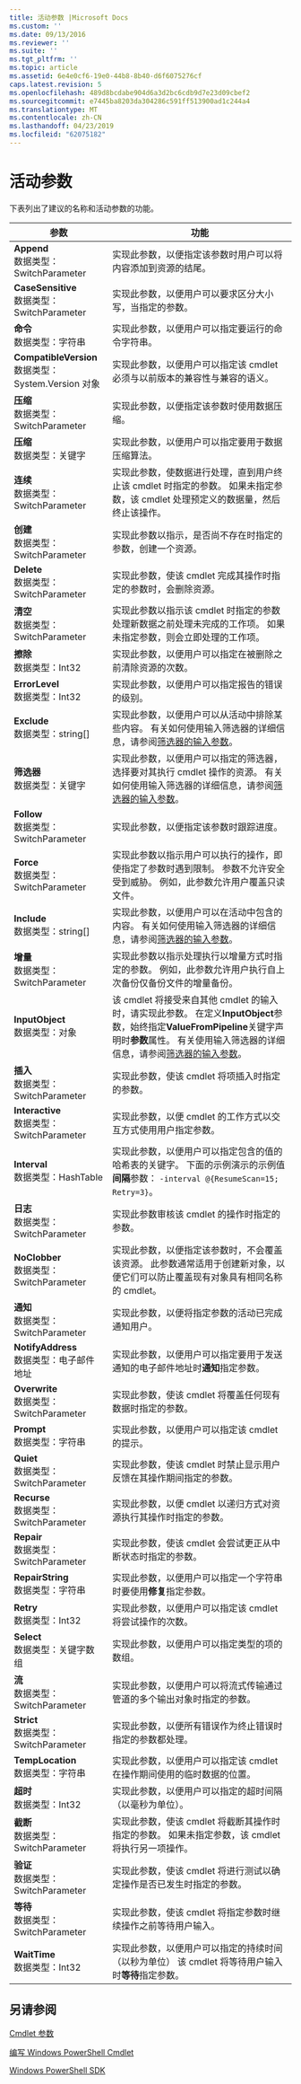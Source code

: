```yaml
---
title: 活动参数 |Microsoft Docs
ms.custom: ''
ms.date: 09/13/2016
ms.reviewer: ''
ms.suite: ''
ms.tgt_pltfrm: ''
ms.topic: article
ms.assetid: 6e4e0cf6-19e0-44b8-8b40-d6f6075276cf
caps.latest.revision: 5
ms.openlocfilehash: 489d8bcdabe904d6a3d2bc6cdb9d7e23d09cbef2
ms.sourcegitcommit: e7445ba8203da304286c591ff513900ad1c244a4
ms.translationtype: MT
ms.contentlocale: zh-CN
ms.lasthandoff: 04/23/2019
ms.locfileid: "62075182"
---
```

# <a name="activity-parameters"></a>活动参数

下表列出了建议的名称和活动参数的功能。

|参数|功能|
|---|---|
|**Append**<br>数据类型：SwitchParameter|实现此参数，以便指定该参数时用户可以将内容添加到资源的结尾。|
|**CaseSensitive**<br>数据类型：SwitchParameter|实现此参数，以便用户可以要求区分大小写，当指定的参数。|
|**命令**<br>数据类型：字符串|实现此参数，以便用户可以指定要运行的命令字符串。|
|**CompatibleVersion**<br>数据类型：System.Version 对象|实现此参数，以便用户可以指定该 cmdlet 必须与以前版本的兼容性与兼容的语义。|
|**压缩**<br>数据类型：SwitchParameter|实现此参数，以便指定该参数时使用数据压缩。|
|**压缩**<br>数据类型：关键字|实现此参数，以便用户可以指定要用于数据压缩算法。|
|**连续**<br>数据类型：SwitchParameter|实现此参数，使数据进行处理，直到用户终止该 cmdlet 时指定的参数。 如果未指定参数，该 cmdlet 处理预定义的数据量，然后终止该操作。|
|**创建**<br>数据类型：SwitchParameter|实现此参数以指示，是否尚不存在时指定的参数，创建一个资源。|
|**Delete**<br>数据类型：SwitchParameter|实现此参数，使该 cmdlet 完成其操作时指定的参数时，会删除资源。|
|**清空**<br>数据类型：SwitchParameter|实现此参数以指示该 cmdlet 时指定的参数处理新数据之前处理未完成的工作项。 如果未指定参数，则会立即处理的工作项。|
|**擦除**<br>数据类型：Int32|实现此参数，以便用户可以指定在被删除之前清除资源的次数。|
|**ErrorLevel**<br>数据类型：Int32|实现此参数，以便用户可以指定报告的错误的级别。|
|**Exclude**<br>数据类型：string[]|实现此参数，以便用户可以从活动中排除某些内容。 有关如何使用输入筛选器的详细信息，请参阅[筛选器的输入参数](input-filter-parameters.md)。|
|**筛选器**<br>数据类型：关键字|实现此参数，以便用户可以指定的筛选器，选择要对其执行 cmdlet 操作的资源。 有关如何使用输入筛选器的详细信息，请参阅[筛选器的输入参数](./input-filter-parameters.md)。|
|**Follow**<br>数据类型：SwitchParameter|实现此参数，以便指定该参数时跟踪进度。|
|**Force**<br>数据类型：SwitchParameter|实现此参数以指示用户可以执行的操作，即使指定了参数时遇到限制。 参数不允许安全受到威胁。 例如，此参数允许用户覆盖只读文件。|
|**Include**<br>数据类型：string[]|实现此参数，以便用户可以在活动中包含的内容。 有关如何使用输入筛选器的详细信息，请参阅[筛选器的输入参数](input-filter-parameters.md)。|
|**增量**<br>数据类型：SwitchParameter|实现此参数以指示处理执行以增量方式时指定的参数。 例如，此参数允许用户执行自上次备份仅备份文件的增量备份。|
|**InputObject**<br>数据类型：对象|该 cmdlet 将接受来自其他 cmdlet 的输入时，请实现此参数。 在定义**InputObject**参数，始终指定**ValueFromPipeline**关键字声明时**参数**属性。 有关使用输入筛选器的详细信息，请参阅[筛选器的输入参数](./input-filter-parameters.md)。|
|**插入**<br>数据类型：SwitchParameter|实现此参数，使该 cmdlet 将项插入时指定的参数。|
|**Interactive**<br>数据类型：SwitchParameter|实现此参数，以便 cmdlet 的工作方式以交互方式使用用户指定参数。|
|**Interval**<br>数据类型：HashTable|实现此参数，以便用户可以指定包含的值的哈希表的关键字。 下面的示例演示的示例值**间隔**参数： `-interval @{ResumeScan=15; Retry=3}`。|
|**日志**<br>数据类型：SwitchParameter|实现此参数审核该 cmdlet 的操作时指定的参数。|
|**NoClobber**<br>数据类型：SwitchParameter|实现此参数，以便指定该参数时，不会覆盖该资源。 此参数通常适用于创建新对象，以便它们可以防止覆盖现有对象具有相同名称的 cmdlet。|
|**通知**<br>数据类型：SwitchParameter|实现此参数，以便将指定参数的活动已完成通知用户。|
|**NotifyAddress**<br>数据类型：电子邮件地址|实现此参数，以便用户可以指定要用于发送通知的电子邮件地址时**通知**指定参数。|
|**Overwrite**<br>数据类型：SwitchParameter|实现此参数，使该 cmdlet 将覆盖任何现有数据时指定的参数。|
|**Prompt**<br>数据类型：字符串|实现此参数，以便用户可以指定该 cmdlet 的提示。|
|**Quiet**<br>数据类型：SwitchParameter|实现此参数，使该 cmdlet 时禁止显示用户反馈在其操作期间指定的参数。|
|**Recurse**<br>数据类型：SwitchParameter|实现此参数，以便 cmdlet 以递归方式对资源执行其操作时指定的参数。|
|**Repair**<br>数据类型：SwitchParameter|实现此参数，使该 cmdlet 会尝试更正从中断状态时指定的参数。|
|**RepairString**<br>数据类型：字符串|实现此参数，以便用户可以指定一个字符串时要使用**修复**指定参数。|
|**Retry**<br>数据类型：Int32|实现此参数，以便用户可以指定该 cmdlet 将尝试操作的次数。|
|**Select**<br>数据类型：关键字数组|实现此参数，以便用户可以指定类型的项的数组。|
|**流**<br>数据类型：SwitchParameter|实现此参数，以便用户可以将流式传输通过管道的多个输出对象时指定的参数。|
|**Strict**<br>数据类型：SwitchParameter|实现此参数，以便所有错误作为终止错误时指定的参数都处理。|
|**TempLocation**<br>数据类型：字符串|实现此参数，以便用户可以指定该 cmdlet 在操作期间使用的临时数据的位置。|
|**超时**<br>数据类型：Int32|实现此参数，以便用户可以指定的超时间隔 （以毫秒为单位）。|
|**截断**<br>数据类型：SwitchParameter|实现此参数，使该 cmdlet 将截断其操作时指定的参数。 如果未指定参数，该 cmdlet 将执行另一项操作。|
|**验证**<br>数据类型：SwitchParameter|实现此参数，使该 cmdlet 将进行测试以确定操作是否已发生时指定的参数。|
|**等待**<br>数据类型：SwitchParameter|实现此参数，使该 cmdlet 将指定参数时继续操作之前等待用户输入。
|**WaitTime**<br>数据类型：Int32|实现此参数，以便用户可以指定的持续时间 （以秒为单位） 该 cmdlet 将等待用户输入时**等待**指定参数。|

## <a name="see-also"></a>另请参阅

[Cmdlet 参数](./cmdlet-parameters.md)

[编写 Windows PowerShell Cmdlet](./writing-a-windows-powershell-cmdlet.md)

[Windows PowerShell SDK](../windows-powershell-reference.md)
